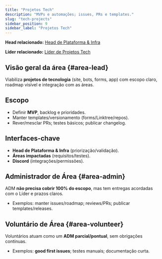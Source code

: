 ```yaml
---
title: "Projetos Tech"
description: "MVPs e automações; issues, PRs e templates."
slug: "tech-projects"
sidebar_position: 9
sidebar_label: "Projetos Tech"
---
```


**Head relacionado:** [Head de Plataforma & Infra](/notes/projects/speakup-community/org/heads#head-platform-infra)

**Líder relacionado:** [Líder de Projetos Tech](/notes/projects/speakup-community/org/area-leads#tech-projects)

## Visão geral da área {#area-lead}

Viabiliza **projetos de tecnologia** (site, bots, forms, app) com escopo claro, roadmap visível e integração com as áreas.

## Escopo

- Definir **MVP**, backlog e prioridades.
- Manter templates/versionamento (forms/Linktree/repos).
- Rever/mesclar PRs; testes básicos; publicar changelog.

## Interfaces-chave

- **Head de Plataforma & Infra** (priorização/validação).
- **Áreas impactadas** (requisitos/testes).
- **Discord** (integrações/permissões).

## Administrador de Área {#area-admin}

ADM **não precisa cobrir 100% do escopo**, mas tem entregas acordadas com o Líder e prazos claros.

- Exemplos: manter issues/roadmap; reviews/PRs; publicar templates/releases.

## Voluntário de Área {#area-volunteer}

Voluntários atuam como um **ADM parcial/pontual**, sem obrigações contínuas.

- Exemplos: **good first issues**; testes manuais; documentação curta.
